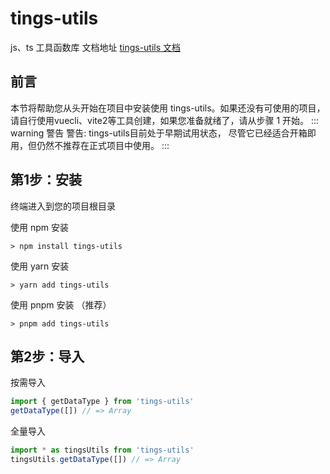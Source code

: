 # tings-utils
js、ts 工具函数库
文档地址 [tings-utils 文档](https://qinzhongting.github.io/tings-utils/)

## 前言
本节将帮助您从头开始在项目中安装使用 tings-utils。如果还没有可使用的项目，请自行使用vuecli、vite2等工具创建，如果您准备就绪了，请从步骤 1 开始。
::: warning 警告
警告: tings-utils目前处于早期试用状态， 尽管它已经适合开箱即用，但仍然不推荐在正式项目中使用。
:::

## 第1步：安装
终端进入到您的项目根目录

使用 npm 安装
```shell
> npm install tings-utils
```

使用 yarn 安装
```shell
> yarn add tings-utils
```

使用 pnpm 安装 （推荐）
```shell
> pnpm add tings-utils
```

## 第2步：导入
按需导入
```ts
import { getDataType } from 'tings-utils'
getDataType([]) // => Array
```
全量导入
```ts
import * as tingsUtils from 'tings-utils'
tingsUtils.getDataType([]) // => Array
```
